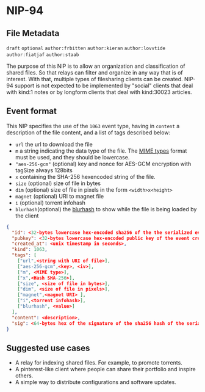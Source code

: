 NIP-94
======

File Metadata
-------------

`draft` `optional` `author:frbitten` `author:kieran` `author:lovvtide` `author:fiatjaf` `author:staab`

The purpose of this NIP is to allow an organization and classification of shared files. So that relays can filter and organize in any way that is of interest. With that, multiple types of filesharing clients can be created. NIP-94 support is not expected to be implemented by "social" clients that deal with kind:1 notes or by longform clients that deal with kind:30023 articles.

## Event format

This NIP specifies the use of the `1063` event type, having in `content` a description of the file content, and a list of tags described below:

* `url` the url to download the file
* `m` a string indicating the data type of the file. The [MIME types](https://developer.mozilla.org/en-US/docs/Web/HTTP/Basics_of_HTTP/MIME_types/Common_types) format must be used, and they should be lowercase.
* `"aes-256-gcm"` (optional)  key and nonce for AES-GCM encryption with tagSize always 128bits
* `x` containing the SHA-256 hexencoded string of the file.
* `size` (optional) size of file in bytes
* `dim` (optional) size of file in pixels in the form `<width>x<height>`
* `magnet` (optional) URI to magnet file
* `i` (optional) torrent infohash
* `blurhash`(optional) the [blurhash](https://github.com/woltapp/blurhash) to show while the file is being loaded by the client

```json
{
  "id": <32-bytes lowercase hex-encoded sha256 of the the serialized event data>,
  "pubkey": <32-bytes lowercase hex-encoded public key of the event creator>,
  "created_at": <unix timestamp in seconds>,
  "kind": 1063,
  "tags": [
    ["url",<string with URI of file>],
    ["aes-256-gcm",<key>, <iv>],
    ["m", <MIME type>],
    ["x",<Hash SHA-256>],
    ["size", <size of file in bytes>],
    ["dim", <size of file in pixels>],
    ["magnet",<magnet URI> ],
    ["i",<torrent infohash>],
    ["blurhash", <value>]
  ],
  "content": <description>,
  "sig": <64-bytes hex of the signature of the sha256 hash of the serialized event data, which is the same as the "id" field>
}
```

## Suggested use cases

* A relay for indexing shared files. For example, to promote torrents.
* A pinterest-like client where people can share their portfolio and inspire others.
* A simple way to distribute configurations and software updates.

